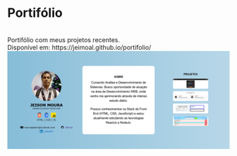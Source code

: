 # Portifólio<br>
<br>
Portifólio com meus projetos recentes.<br>
Disponível em: https://jeimoal.github.io/portifolio/
<br>
<img src="capP.png">
